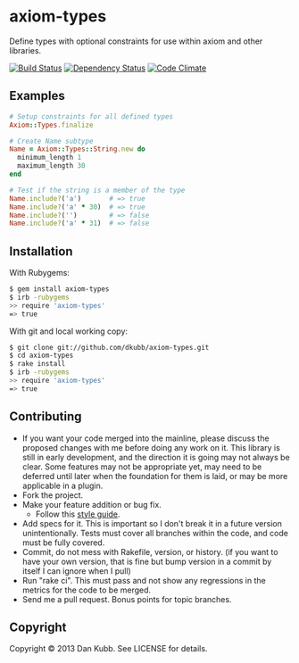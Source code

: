 axiom-types
===========

Define types with optional constraints for use within axiom and other libraries.

[![Build Status](https://secure.travis-ci.org/dkubb/axiom-types.png)](https://travis-ci.org/dkubb/axiom-types)
[![Dependency Status](https://gemnasium.com/dkubb/axiom-types.png)](https://gemnasium.com/dkubb/axiom-types)
[![Code Climate](https://codeclimate.com/github/dkubb/axiom-types.png)](https://codeclimate.com/github/dkubb/axiom-types)

Examples
--------

```ruby
# Setup constraints for all defined types
Axiom::Types.finalize

# Create Name subtype
Name = Axiom::Types::String.new do
  minimum_length 1
  maximum_length 30
end

# Test if the string is a member of the type
Name.include?('a')       # => true
Name.include?('a' * 30)  # => true
Name.include?('')        # => false
Name.include?('a' * 31)  # => false
```

Installation
------------

With Rubygems:

```bash
$ gem install axiom-types
$ irb -rubygems
>> require 'axiom-types'
=> true
```

With git and local working copy:

```bash
$ git clone git://github.com/dkubb/axiom-types.git
$ cd axiom-types
$ rake install
$ irb -rubygems
>> require 'axiom-types'
=> true
```

Contributing
-------------

* If you want your code merged into the mainline, please discuss the proposed changes with me before doing any work on it. This library is still in early development, and the direction it is going may not always be clear. Some features may not be appropriate yet, may need to be deferred until later when the foundation for them is laid, or may be more applicable in a plugin.
* Fork the project.
* Make your feature addition or bug fix.
  * Follow this [style guide](https://github.com/dkubb/styleguide).
* Add specs for it. This is important so I don't break it in a future version unintentionally. Tests must cover all branches within the code, and code must be fully covered.
* Commit, do not mess with Rakefile, version, or history. (if you want to have your own version, that is fine but bump version in a commit by itself I can ignore when I pull)
* Run "rake ci". This must pass and not show any regressions in the metrics for the code to be merged.
* Send me a pull request. Bonus points for topic branches.

Copyright
---------

Copyright &copy; 2013 Dan Kubb. See LICENSE for details.
